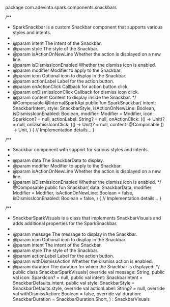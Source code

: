 package com.adevinta.spark.components.snackbars

/**
* SparkSnackbar is a custom Snackbar component that supports various styles and intents.
*
* @param intent The intent of the Snackbar.
* @param style The style of the Snackbar.
* @param isActionOnNewLine Whether the action is displayed on a new line.
* @param isDismissIconEnabled Whether the dismiss icon is enabled.
* @param modifier Modifier to apply to the Snackbar.
* @param icon Optional icon to display in the Snackbar.
* @param actionLabel Label for the action button.
* @param onActionClick Callback for action button click.
* @param onDismissIconClick Callback for dismiss icon click.
* @param content Content to display inside the Snackbar.
  */
  @Composable
  @InternalSparkApi
  public fun SparkSnackbar(
  intent: SnackbarIntent,
  style: SnackbarStyle,
  isActionOnNewLine: Boolean,
  isDismissIconEnabled: Boolean,
  modifier: Modifier = Modifier,
  icon: SparkIcon? = null,
  actionLabel: String? = null,
  onActionClick: (() -> Unit)? = null,
  onDismissIconClick: (() -> Unit)? = null,
  content: @Composable () -> Unit,
  ) {
  // Implementation details...
  }

/**
* Snackbar component with support for various styles and intents.
*
* @param data The SnackbarData to display.
* @param modifier Modifier to apply to the Snackbar.
* @param isActionOnNewLine Whether the action is displayed on a new line.
* @param isDismissIconEnabled Whether the dismiss icon is enabled.
  */
  @Composable
  public fun Snackbar(
  data: SnackbarData,
  modifier: Modifier = Modifier,
  isActionOnNewLine: Boolean = false,
  isDismissIconEnabled: Boolean = false,
  ) {
  // Implementation details...
  }

/**
* SnackbarSparkVisuals is a class that implements SnackbarVisuals and adds additional properties for the SparkSnackbar.
*
* @param message The message to display in the Snackbar.
* @param icon Optional icon to display in the Snackbar.
* @param intent The intent of the Snackbar.
* @param style The style of the Snackbar.
* @param actionLabel Label for the action button.
* @param withDismissAction Whether the dismiss action is enabled.
* @param duration The duration for which the Snackbar is displayed.
  */
  public class SnackbarSparkVisuals(
  override val message: String,
  public val icon: SparkIcon? = null,
  public val intent: SnackbarIntent = SnackbarDefaults.intent,
  public val style: SnackbarStyle = SnackbarDefaults.style,
  override val actionLabel: String? = null,
  override val withDismissAction: Boolean = false,
  override val duration: SnackbarDuration = SnackbarDuration.Short,
  ) : SnackbarVisuals
